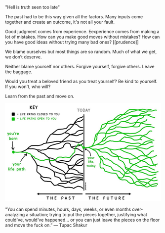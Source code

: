 ---
---

"Hell is truth seen too late"

The past had to be this way given all the factors. Many inputs come together and create an outcome, it's not all your fault. 

Good judgment comes from experience. Eexperience comes from making a lot of mistakes. How can you make good moves without mistakes? How can you have good ideas without trying many bad ones? [[prudence]]

We blame ourselves but most things are so random. Much of what we get, we don’t deserve. 

Neither blame yourself nor others. Forgive yourself, forgive others. Leave the baggage. 

Would you treat a beloved friend as you treat yourself? Be kind to yourself. If you won't, who will? 

Learn from the past and move on. 

![](/assets/static/img/life-paths.jpeg)

"You can spend minutes, hours, days, weeks, or even months over-analyzing a situation; trying to put the pieces together, justifying what could've, would've happened... or you can just leave the pieces on the floor and move the fuck on.”
― Tupac Shakur

